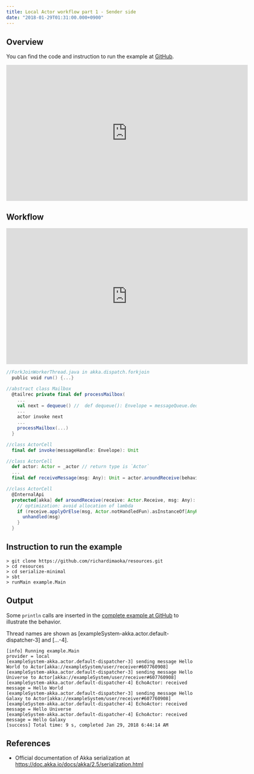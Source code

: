 ```yaml
---
title: Local Actor workflow part 1 - Sender side
date: "2018-01-29T01:31:00.000+0900"
---
```


## Overview

You can find the code and instruction to run the example at [GitHub](https://github.com/richardimaoka/resources/tree/master/local-minimal).

<iframe width="640" height="360" src="https://www.youtube.com/embed/SKOpmttB47A" frameborder="0" allow="autoplay; encrypted-media" allowfullscreen></iframe>


## Workflow 
<iframe width="640" height="360" src="https://www.youtube.com/embed/LbuLAtN20HA" frameborder="0" allow="autoplay; encrypted-media" allowfullscreen></iframe>

```scala
//ForkJoinWorkerThread.java in akka.dispatch.forkjoin
  public void run() {...} 
```

```scala
//abstract class Mailbox
  @tailrec private final def processMailbox(
    ...
    val next = dequeue() //  def dequeue(): Envelope = messageQueue.dequeue()
    ...
    actor invoke next
    ...
    processMailbox(...)
  }
```

```scala
//class ActorCell
  final def invoke(messageHandle: Envelope): Unit
```

```scala
//class ActorCell
  def actor: Actor = _actor // return type is `Actor`
  ...
  final def receiveMessage(msg: Any): Unit = actor.aroundReceive(behaviorStack.head, msg)
```

```scala
//class ActorCell
  @InternalApi
  protected[akka] def aroundReceive(receive: Actor.Receive, msg: Any): Unit = {
    // optimization: avoid allocation of lambda
    if (receive.applyOrElse(msg, Actor.notHandledFun).asInstanceOf[AnyRef] eq Actor.NotHandled) {
      unhandled(msg)
    }
  }
```

## Instruction to run the example
```
> git clone https://github.com/richardimaoka/resources.git
> cd resources
> cd serialize-minimal
> sbt
> runMain example.Main
```

## Output 

Some `println` calls are inserted in the [complete example at GitHub](https://github.com/richardimaoka/resources/tree/master/local-minimal) to illustrate the behavior.

Thread names are shown as [exampleSystem-akka.actor.default-dispatcher-3] and [...-4].


```
[info] Running example.Main
provider = local
[exampleSystem-akka.actor.default-dispatcher-3] sending message Hello World to Actor[akka://exampleSystem/user/receiver#607760908]
[exampleSystem-akka.actor.default-dispatcher-3] sending message Hello Universe to Actor[akka://exampleSystem/user/receiver#607760908]
[exampleSystem-akka.actor.default-dispatcher-4] EchoActor: received message = Hello World
[exampleSystem-akka.actor.default-dispatcher-3] sending message Hello Galaxy to Actor[akka://exampleSystem/user/receiver#607760908]
[exampleSystem-akka.actor.default-dispatcher-4] EchoActor: received message = Hello Universe
[exampleSystem-akka.actor.default-dispatcher-4] EchoActor: received message = Hello Galaxy
[success] Total time: 9 s, completed Jan 29, 2018 6:44:14 AM
```

## References 

- Official documentation of Akka serialization at https://doc.akka.io/docs/akka/2.5/serialization.html
